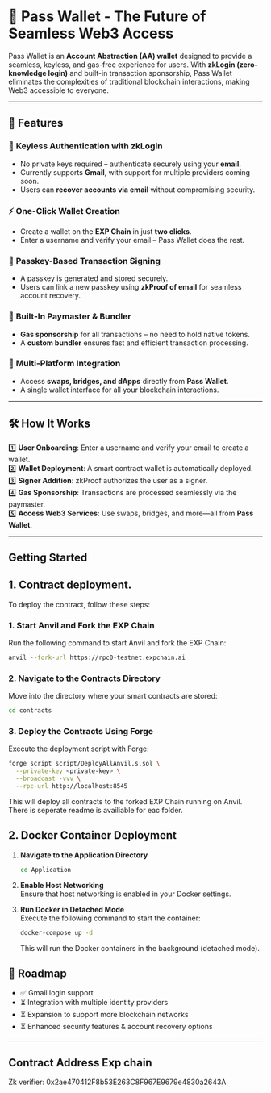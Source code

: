 # 🚀 Pass Wallet - The Future of Seamless Web3 Access

Pass Wallet is an **Account Abstraction (AA) wallet** designed to provide a seamless, keyless, and gas-free experience for users. With **zkLogin (zero-knowledge login)** and built-in transaction sponsorship, Pass Wallet eliminates the complexities of traditional blockchain interactions, making Web3 accessible to everyone.

---

## 🌟 Features

### 🔐 **Keyless Authentication with zkLogin**

- No private keys required – authenticate securely using your **email**.
- Currently supports **Gmail**, with support for multiple providers coming soon.
- Users can **recover accounts via email** without compromising security.

### ⚡ **One-Click Wallet Creation**

- Create a wallet on the **EXP Chain** in just **two clicks**.
- Enter a username and verify your email – Pass Wallet does the rest.

### 🔑 **Passkey-Based Transaction Signing**

- A passkey is generated and stored securely.
- Users can link a new passkey using **zkProof of email** for seamless account recovery.

### 🏦 **Built-In Paymaster & Bundler**

- **Gas sponsorship** for all transactions – no need to hold native tokens.
- A **custom bundler** ensures fast and efficient transaction processing.

### 🌉 **Multi-Platform Integration**

- Access **swaps, bridges, and dApps** directly from **Pass Wallet**.
- A single wallet interface for all your blockchain interactions.

---

## 🛠️ How It Works

1️⃣ **User Onboarding**: Enter a username and verify your email to create a wallet. <br>
2️⃣ **Wallet Deployment**: A smart contract wallet is automatically deployed. <br>
3️⃣ **Signer Addition**: zkProof authorizes the user as a signer. <br>
4️⃣ **Gas Sponsorship**: Transactions are processed seamlessly via the paymaster. <br>
5️⃣ **Access Web3 Services**: Use swaps, bridges, and more—all from **Pass Wallet**. <br>

---

## Getting Started

## 1. Contract deployment.<br>

To deploy the contract, follow these steps:

### **1. Start Anvil and Fork the EXP Chain**

Run the following command to start Anvil and fork the EXP Chain:

```bash
anvil --fork-url https://rpc0-testnet.expchain.ai
```

### **2. Navigate to the Contracts Directory**

Move into the directory where your smart contracts are stored:

```bash
cd contracts
```

### **3. Deploy the Contracts Using Forge**

Execute the deployment script with Forge:

```bash
forge script script/DeployAllAnvil.s.sol \
  --private-key <private-key> \
  --broadcast -vvv \
  --rpc-url http://localhost:8545
```

This will deploy all contracts to the forked EXP Chain running on Anvil. There is seperate readme is availiable for eac folder.

## **2. Docker Container Deployment**

1. **Navigate to the Application Directory**

   ```bash
   cd Application
   ```

2. **Enable Host Networking**  
   Ensure that host networking is enabled in your Docker settings.

3. **Run Docker in Detached Mode**  
   Execute the following command to start the container:
   ```bash
   docker-compose up -d
   ```
   This will run the Docker containers in the background (detached mode).

## 📌 Roadmap

- ✅ Gmail login support
- ⏳ Integration with multiple identity providers
- ⏳ Expansion to support more blockchain networks
- ⏳ Enhanced security features & account recovery options

---

## Contract Address Exp chain

Zk verifier: 0x2ae470412F8b53E263C8F967E9679e4830a2643A
